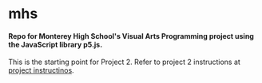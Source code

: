 # mhs
#### Repo for Monterey High School's Visual Arts Programming project using the JavaScript library p5.js.

This is the starting point for Project 2. Refer to project 2 instructions at [project instructinos](https://aurelianonava.github.io "Project Instructions").
 







